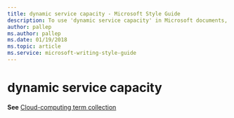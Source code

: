 ```yaml
---
title: dynamic service capacity - Microsoft Style Guide
description: To use 'dynamic service capacity' in Microsoft documents, see 'Cloud-computing term collection.'
author: pallep
ms.author: pallep
ms.date: 01/19/2018
ms.topic: article
ms.service: microsoft-writing-style-guide
---
```


# dynamic service capacity

**See** [Cloud-computing term collection](~/a-z-word-list-term-collections/term-collections/cloud-computing-terms.md)
